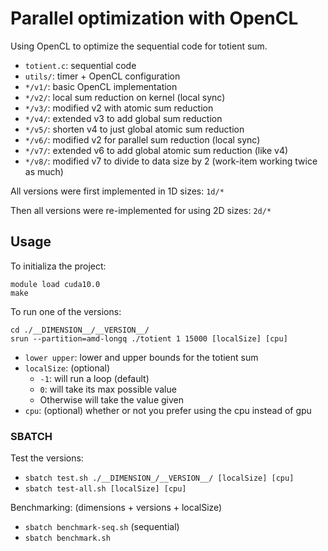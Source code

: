 # Parallel optimization with OpenCL

Using OpenCL to optimize the sequential code for totient sum.

- `totient.c`: sequential code
- `utils/`: timer + OpenCL configuration
- `*/v1/`: basic OpenCL implementation
- `*/v2/`: local sum reduction on kernel (local sync)
- `*/v3/`: modified v2 with atomic sum reduction
- `*/v4/`: extended v3 to add global sum reduction
- `*/v5/`: shorten v4 to just global atomic sum reduction
- `*/v6/`: modified v2 for parallel sum reduction (local sync)
- `*/v7/`: extended v6 to add global atomic sum reduction (like v4)
- `*/v8/`: modified v7 to divide to data size by 2 (work-item working twice as much)

All versions were first implemented in 1D sizes: `1d/*`

Then all versions were re-implemented for using 2D sizes: `2d/*`

## Usage

To initializa the project:
```
module load cuda10.0
make
```

To run one of the versions:
```
cd ./__DIMENSION__/__VERSION__/
srun --partition=amd-longq ./totient 1 15000 [localSize] [cpu]
```

- `lower upper`: lower and upper bounds for the totient sum
- `localSize`: (optional) 
    - `-1`:  will run a loop (default)
    - `0`:  will take its max possible value
    - Otherwise will take the value given
- `cpu`: (optional) whether or not you prefer using the cpu instead of gpu

### SBATCH

Test the versions:
- `sbatch test.sh ./__DIMENSION_/__VERSION__/ [localSize] [cpu]`
- `sbatch test-all.sh [localSize] [cpu]`

Benchmarking: (dimensions + versions + localSize)
- `sbatch benchmark-seq.sh` (sequential)
- `sbatch benchmark.sh`
